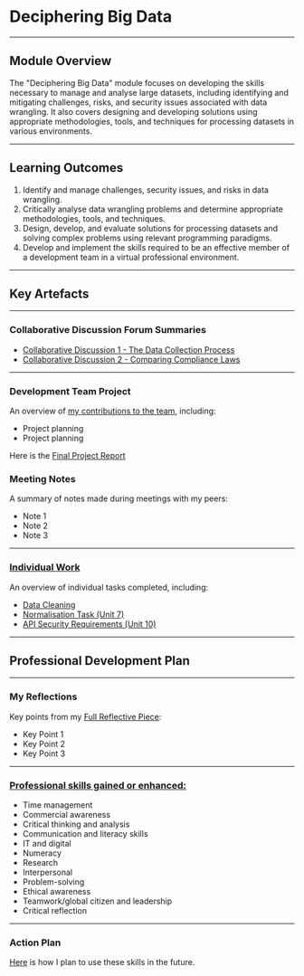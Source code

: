 # Deciphering Big Data

---

## Module Overview

The "Deciphering Big Data" module focuses on developing the skills necessary to manage and analyse large datasets, including identifying and mitigating challenges, risks, and security issues associated with data wrangling. It also covers designing and developing solutions using appropriate methodologies, tools, and techniques for processing datasets in various environments.

---

## Learning Outcomes

1. Identify and manage challenges, security issues, and risks in data wrangling.
2. Critically analyse data wrangling problems and determine appropriate methodologies, tools, and techniques.
3. Design, develop, and evaluate solutions for processing datasets and solving complex problems using relevant programming paradigms.
4. Develop and implement the skills required to be an effective member of a development team in a virtual professional environment.

---

## Key Artefacts

---

### Collaborative Discussion Forum Summaries

- [Collaborative Discussion 1 - The Data Collection Process](./Collaborative_Discussions/Collaborative_Discussion_1)
- [Collaborative Discussion 2 - Comparing Compliance Laws](./Collaborative_Discussions/Collaborative_Discussion_2)

---

### Development Team Project

An overview of [my contributions to the team](./Team_Exercises/README.md), including:

- Project planning
- Project planning

Here is the [Final Project Report](./Team_Exercises/final-report.docx)

### Meeting Notes

A summary of notes made during meetings with my peers:

- Note 1
- Note 2
- Note 3

---

### [Individual Work](./Individual_Tasks/README.md)

An overview of individual tasks completed, including:

- [Data Cleaning](./Individual_Tasks/data_cleaning_unit4.md)
- [Normalisation Task (Unit 7)](./Individual_Tasks/normalisation_task_unit7.md)
- [API Security Requirements (Unit 10)](./Individual_Tasks/api_security_requirements_unit10.md)

---

## Professional Development Plan

---

### My Reflections

Key points from my [Full Reflective Piece](./Individual_Tasks/README.md):

- Key Point 1
- Key Point 2
- Key Point 3

---

### [Professional skills gained or enhanced:](./Professional_Development/professional_development_plan.md)

- Time management
- Commercial awareness
- Critical thinking and analysis
- Communication and literacy skills
- IT and digital
- Numeracy
- Research
- Interpersonal
- Problem-solving
- Ethical awareness
- Teamwork/global citizen and leadership
- Critical reflection

---

### Action Plan

[Here](./Professional_Development/professional_development_plan.md) is how I plan to use these skills in the future.
